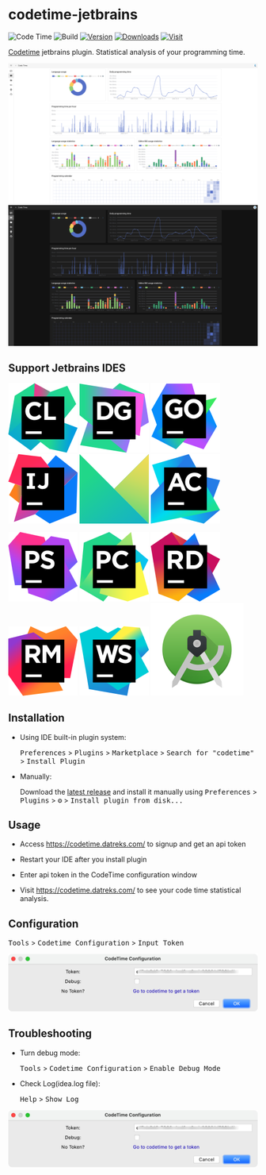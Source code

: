 # codetime-jetbrains

![Code Time](https://img.shields.io/endpoint?style=flat&url=https://codetime-api.datreks.com/badge/1?logoColor=white%26project=codetime-jetbrains%26recentMS=0%26showProject=false)
![Build](https://github.com/Data-Trekkers/codetime-jetbrains/workflows/Build/badge.svg)
[![Version](https://img.shields.io/jetbrains/plugin/v/15507-codetime.svg)](https://plugins.jetbrains.com/plugin/15507-codetime)
[![Downloads](https://img.shields.io/jetbrains/plugin/d/15507-codetime.svg)](https://plugins.jetbrains.com/plugin/15507-codetime)
[![Visit](https://hits.seeyoufarm.com/api/count/incr/badge.svg?url=https%3A%2F%2Fgithub.com%2Fdatreks%2Fcodetime-jetbrains&count_bg=%2379C83D&title_bg=%23555555&icon=&icon_color=%23E7E7E7&title=visit&edge_flat=false)](https://hits.seeyoufarm.com)

<!-- Plugin description -->
[Codetime](https://codetime.datreks.com/) jetbrains plugin. Statistical analysis of your programming time.
<!-- Plugin description end -->

![CodeTime Dashboard](img/dashboard-light.png)
![CodeTime Dashboard](img/dashboard-dark.png)

## Support Jetbrains IDES

[![CLion](https://github.com/JetBrains/logos/blob/master/web/clion/clion.svg)](https://www.jetbrains.com/clion/)
[![DataGrip](https://github.com/JetBrains/logos/blob/master/web/datagrip/datagrip.svg)](https://www.jetbrains.com/datagrip/)
[![GoLand](https://github.com/JetBrains/logos/blob/master/web/goland/goland.svg)](https://www.jetbrains.com/goland/)
[![IntelliJ IDEA](https://github.com/JetBrains/logos/blob/master/web/intellij-idea/intellij-idea.svg)](https://www.jetbrains.com/idea/)
[![MPS](./img/mps.svg)](https://www.jetbrains.com/mps/)
[![AppCode](https://github.com/JetBrains/logos/blob/master/web/appcode/appcode.svg)](https://www.jetbrains.com/appcode/)

[![PhpStorm](https://github.com/JetBrains/logos/blob/master/web/phpstorm/phpstorm.svg)](https://www.jetbrains.com/phpstorm/)
[![PyCharm](https://github.com/JetBrains/logos/blob/master/web/pycharm/pycharm.svg)](https://www.jetbrains.com/pycharm/)
[![Rider](https://github.com/JetBrains/logos/blob/master/web/rider/rider.svg)](https://www.jetbrains.com/rider/)
[![RubyMine](https://github.com/JetBrains/logos/blob/master/web/rubymine/rubymine.svg)](https://www.jetbrains.com/rubymine/)
[![WebStorm](https://github.com/JetBrains/logos/blob/master/web/webstorm/webstorm.svg)](https://www.jetbrains.com/webstorm/)
[![Android Studio](./img/android-studio.svg)](https://developer.android.com/studio)

<!-- Plugin description -->
## Installation

- Using IDE built-in plugin system:

  <kbd>Preferences</kbd> > <kbd>Plugins</kbd> > <kbd>Marketplace</kbd> > <kbd>Search for "codetime"</kbd> >
  <kbd>Install Plugin</kbd>

- Manually:

  Download the [latest release](https://github.com/Data-Trekkers/codetime/releases/latest) and install it manually using
  <kbd>Preferences</kbd> > <kbd>Plugins</kbd> > <kbd>⚙️</kbd> > <kbd>Install plugin from disk...</kbd>

## Usage

- Access https://codetime.datreks.com/ to signup and get an api token

- Restart your IDE after you install plugin

- Enter api token in the CodeTime configuration window

- Visit https://codetime.datreks.com/ to see your code time statistical analysis.

## Configuration

<kbd>Tools</kbd> > <kbd>Codetime Configuration</kbd> > <kbd>Input Token</kbd>
<!-- Plugin description end -->

![Configuration](./img/configuration.png)

<!-- Plugin description -->
## Troubleshooting
- Turn debug mode:

  <kbd>Tools</kbd> > <kbd>Codetime Configuration</kbd> > <kbd>Enable Debug Mode</kbd>


- Check Log(idea.log file):

  <kbd>Help</kbd> > <kbd>Show Log</kbd>
<!-- Plugin description end -->

![Troubleshooting](./img/configuration.png)
